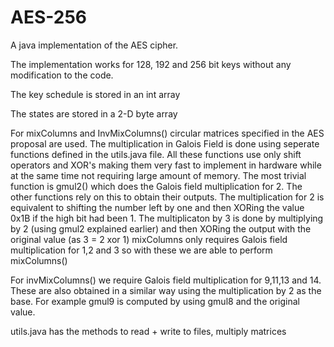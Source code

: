 AES-256
=======

A java implementation of the AES cipher.

The implementation works for 128, 192 and 256 bit keys without any modification to the code.

The key schedule is stored in an int array

The states are stored in a 2-D byte array

For mixColumns and InvMixColumns() circular matrices specified in the AES proposal are used. The multiplication in Galois Field is done using seperate functions defined in the utils.java file. All these functions use only shift operators and XOR's making them very fast to implement in hardware while at the same time not requiring large amount of memory. The most trivial function is gmul2() which does the Galois field multiplication for 2. The other functions rely on this to obtain their outputs.
The multiplication for 2 is equivalent to shifting the number left by one and then XORing the value 0x1B if the high bit had been 1.
The multiplicaton by 3 is done by multiplying by 2 (using gmul2 explained earlier) and then XORing the output with the original value (as 3 = 2 xor 1)
mixColumns only requires Galois field multiplication for 1,2 and 3 so with these we are able to perform mixColumns()

For invMixColumns() we require Galois field multiplication for 9,11,13 and 14. These are also obtained in a similar way using the multiplication by 2 as the base. For example gmul9 is computed by using gmul8 and the original value.



utils.java has the methods to read + write to files, multiply matrices
